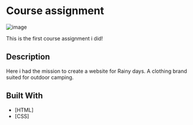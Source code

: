 # Course assignment

![image](https://user-images.githubusercontent.com/52622303/164316813-4b12d99f-aeb7-4069-85cf-e72b3a50ac99.png)

This is the first course assignment i did!


## Description
Here i had the mission to create a website for Rainy days. A clothing brand suited for outdoor camping.

## Built With


- [HTML]
- [CSS]



